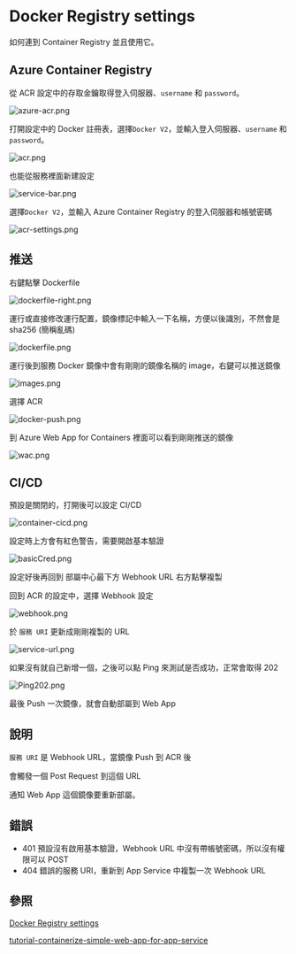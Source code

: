 # Docker Registry settings

如何連到 Container Registry 並且使用它。

## Azure Container Registry

從 ACR 設定中的存取金鑰取得登入伺服器、`username` 和 `password`。

![azure-acr.png](azure-acr.png)

打開設定中的 Docker 註冊表，選擇`Docker V2`，並輸入登入伺服器、`username` 和 `password`。

![acr.png](acr.png)

也能從服務裡面新建設定

![service-bar.png](service-bar.png)

選擇`Docker V2`，並輸入 Azure Container Registry 的登入伺服器和帳號密碼

![acr-settings.png](acr-settings.png)

## 推送

右鍵點擊 Dockerfile

![dockerfile-right.png](dockerfile-right.png)

運行或直接修改運行配置，鏡像標記中輸入一下名稱，方便以後識別，不然會是 sha256 (簡稱亂碼)

![dockerfile.png](dockerfile.png)

運行後到服務 Docker 鏡像中會有剛剛的鏡像名稱的 image，右鍵可以推送鏡像

![images.png](images.png)

選擇 ACR

![docker-push.png](docker-push.png)

到 Azure Web App for Containers 裡面可以看到剛剛推送的鏡像

![wac.png](wac.png)

## CI/CD

預設是關閉的，打開後可以設定 CI/CD

![container-cicd.png](container-cicd.png)

設定時上方會有紅色警告，需要開啟基本驗證

![basicCred.png](basicCred.png)

設定好後再回到 部屬中心最下方 Webhook URL 右方點擊複製

回到 ACR 的設定中，選擇 Webhook 設定

![webhook.png](webhook.png)

於 `服務 URI` 更新成剛剛複製的 URL

![service-url.png](service-url.png)

如果沒有就自己新增一個，之後可以點 Ping 來測試是否成功，正常會取得 202

![Ping202.png](Ping202.png)

最後 Push 一次鏡像，就會自動部屬到 Web App

## 說明

`服務 URI` 是 Webhook URL，當鏡像 Push 到 ACR 後

會觸發一個 Post Request 到這個 URL

通知 Web App 這個鏡像要重新部屬。

## 錯誤

- 401 預設沒有啟用基本驗證，Webhook URL 中沒有帶帳號密碼，所以沒有權限可以 POST
- 404 錯誤的服務 URI，重新到 App Service 中複製一次 Webhook URL

## 參照

[Docker Registry settings](https://www.jetbrains.com/help/pycharm/settings-docker-registry.html)

[tutorial-containerize-simple-web-app-for-app-service](https://learn.microsoft.com/zh-tw/azure/developer/python/tutorial-containerize-simple-web-app-for-app-service?tabs=web-app-fastapi)